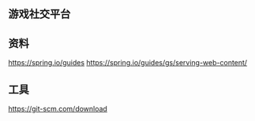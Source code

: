 ## 游戏社交平台

## 资料
https://spring.io/guides
https://spring.io/guides/gs/serving-web-content/
## 工具
https://git-scm.com/download